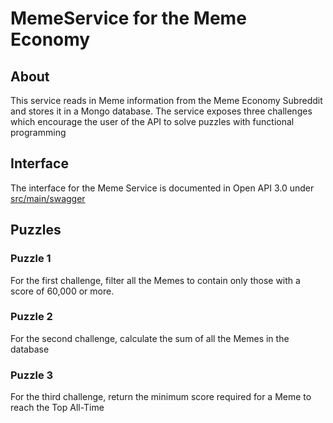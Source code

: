# MemeService for the Meme Economy

## About

This service reads in Meme information from the Meme Economy Subreddit and stores it in a Mongo database.  The service exposes three challenges which encourage the user of the API to solve puzzles with functional programming

## Interface

The interface for the Meme Service is documented in Open API 3.0 under [src/main/swagger](src/main/swagger)

## Puzzles

### Puzzle 1

For the first challenge, filter all the Memes to contain only those with a score of 60,000 or more.

### Puzzle 2

For the second challenge, calculate the sum of all the Memes in the database

### Puzzle 3

For the third challenge, return the minimum score required for a Meme to reach the Top All-Time
